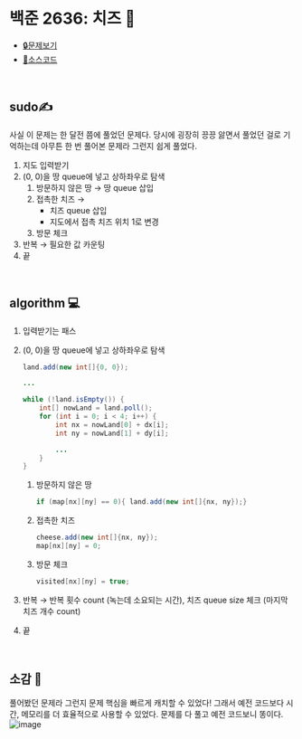 # 백준 2636: 치즈 🧀
* [🔒문제보기](https://www.acmicpc.net/problem/2636)
* [🔑소스코드](https://github.com/happ-in/algorithm/blob/saturday/BOJ/%5BBOJ%5D2636_%EC%B9%98%EC%A6%88/BOJ2636.java)

<br/>

## sudo✍
사실 이 문제는 한 달전 쯤에 풀었던 문제다. 당시에 굉장히 끙끙 앓면서 풀었던 걸로 기억하는데 아무튼 한 번 풀어본 문제라 그런지 쉽게 풀었다. 

1. 지도 입력받기
2. (0, 0)을 땅 queue에 넣고 상하좌우로 탐색
    1. 방문하지 않은 땅 → 땅 queue 삽입
    2. 접촉한 치즈 →  
        * 치즈 queue 삽입
        * 지도에서 접촉 치즈 위치 1로 변경
    3. 방문 체크
3. 반복 → 필요한 값 카운팅
4. 끝

<br/>

## algorithm 💻

1. 입력받기는 패스
2. (0, 0)을 땅 queue에 넣고 상하좌우로 탐색
    ```java
    land.add(new int[]{0, 0});

    ...

    while (!land.isEmpty()) {
        int[] nowLand = land.poll();
        for (int i = 0; i < 4; i++) {
            int nx = nowLand[0] + dx[i];
            int ny = nowLand[1] + dy[i];

            ...
        }
    }
    ```

    1. 방문하지 않은 땅
        ```java
        if (map[nx][ny] == 0){ land.add(new int[]{nx, ny});}
        ```
    2. 접촉한 치즈 
        ```java
        cheese.add(new int[]{nx, ny});
        map[nx][ny] = 0;
        ```
    3. 방문 체크
        ```java
        visited[nx][ny] = true;
        ```
3. 반복 → 반복 횟수 count (녹는데 소요되는 시간), 치즈 queue size 체크 (마지막 치즈 개수 count)
4. 끝

<br/>

## 소감 📢
풀어봤던 문제라 그런지 문제 핵심을 빠르게 캐치할 수 있었다! 그래서 예전 코드보다 시간, 메모리를 더 효율적으로 사용할 수 있었다. 문제를 다 풀고 예전 코드보니 똥이다.  
![image](https://user-images.githubusercontent.com/36289638/106635186-dfa39580-65c3-11eb-8e82-d37cabd010cb.png)

